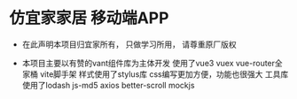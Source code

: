 # 仿宜家家居 移动端APP

- 在此声明本项目归宜家所有， 只做学习所用， 请尊重原厂版权

- 本项目主要以有赞的vant组件库为主体开发
  使用了vue3 vuex vue-router全家桶 vite脚手架
  样式使用了stylus库 css编写更加方便，功能也很强大
  工具库使用了lodash js-md5 axios better-scroll mockjs
